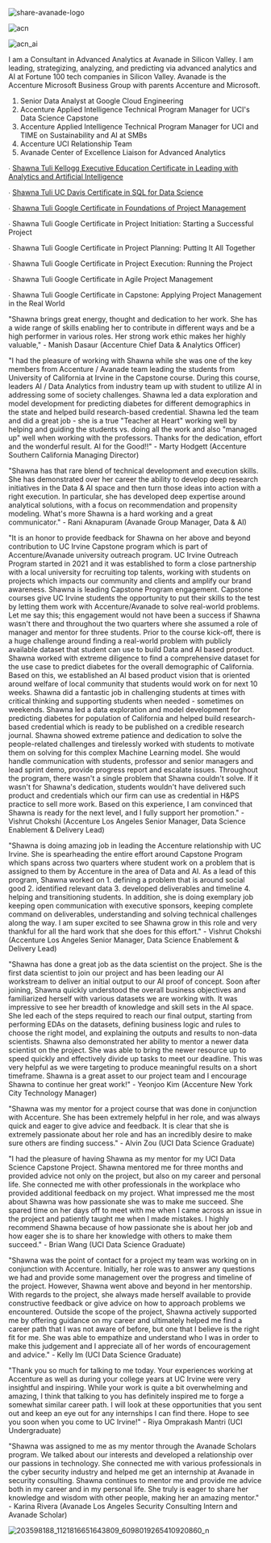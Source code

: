 ![share-avanade-logo](https://user-images.githubusercontent.com/19508013/165650731-5b466aff-f2f9-4f61-94be-dd4294929951.jpg)

![acn](https://user-images.githubusercontent.com/19508013/171912894-f18aa54b-f9f8-4568-8ce8-2153b0b7db48.png)

![acn_ai](https://user-images.githubusercontent.com/19508013/171912919-7a3e012d-9daa-4758-9e2e-fbed1e74e58c.png)

I am a Consultant in Advanced Analytics at Avanade in Silicon Valley. I am leading, strategizing, analyzing, and predicting via advanced analytics and AI at Fortune 100 tech companies in Silicon Valley. Avanade is the Accenture Microsoft Business Group with parents Accenture and Microsoft.

1. Senior Data Analyst at Google Cloud Engineering
2. Accenture Applied Intelligence Technical Program Manager for UCI's Data Science Capstone
3. Accenture Applied Intelligence Technical Program Manager for UCI and TIME on Sustainability and AI at SMBs
4. Accenture UCI Relationship Team
5. Avanade Center of Excellence Liaison for Advanced Analytics

∙ [Shawna Tuli Kellogg Executive Education Certificate in Leading with Analytics and Artificial Intelligence](https://execedcertificate.kellogg.northwestern.edu/308a9e71-d504-4194-9c74-22667c48e450#gs.utv39r)

∙ [Shawna Tuli UC Davis Certificate in SQL for Data Science](https://www.coursera.org/account/accomplishments/verify/TG58RPJKTBB9?utm_source=link&utm_medium=certificate&utm_content=cert_image&utm_campaign=sharing_cta&utm_product=course)

∙ [Shawna Tuli Google Certificate in Foundations of Project Management](https://www.coursera.org/account/accomplishments/verify/2ELPWHCAP9FY)

∙ Shawna Tuli Google Certificate in Project Initiation: Starting a Successful Project

∙ Shawna Tuli Google Certificate in Project Planning: Putting It All Together

∙ Shawna Tuli Google Certificate in Project Execution: Running the Project

∙ Shawna Tuli Google Certificate in Agile Project Management

∙ Shawna Tuli Google Certificate in Capstone: Applying Project Management in the Real World

"Shawna brings great energy, thought and dedication to her work. She has a wide range of skills enabling her to contribute in different ways and be a high performer in various roles. Her strong work ethic makes her highly valuable," - Manish Dasaur (Accenture Chief Data & Analytics Officer)

"I had the pleasure of working with Shawna while she was one of the key members from Accenture / Avanade team leading the students from University of California at Irvine in the Capstone course. During this course, leaders AI / Data Analytics from industry team up with student to utilize AI in addressing some of society challenges. 
Shawna led a data exploration and model development for predicting diabetes for different demographics in the state and helped build research-based credential.
Shawna led the team and did a great job - she is a true "Teacher at Heart" working well by helping and guiding the students vs. doing all the work and also "managed up" well when working with the professors. 
Thanks for the dedication, effort and the wonderful result. AI for the Good!!" - Marty Hodgett (Accenture Southern California Managing Director)

"Shawna has that rare blend of technical development and execution skills. She has demonstrated over her career the ability to develop deep research initiatives in the Data & AI space and then turn those ideas into action with a right execution. In particular, she has developed deep expertise around analytical solutions, with a focus on recommendation and propensity modeling. What's more Shawna is a hard working and a great communicator." - Rani Aknapuram (Avanade Group Manager, Data & AI)

"It is an honor to provide feedback for Shawna on her above and beyond contribution to UC Irvine Capstone program which is part of Accenture/Avanade university outreach program. 
UC Irvine Outreach Program started in 2021 and it was established to form a close partnership with a local university for recruiting top talents, working with students on projects which impacts our community and clients and amplify our brand awareness. 
Shawna is leading Capstone Program engagement. Capstone courses give UC Irvine students the opportunity to put their skills to the test by letting them work with Accenture/Avanade to solve real-world problems. 
Let me say this; this engagement would not have been a success if Shawna wasn't there and throughout the two quarters where she assumed a role of manager and mentor for three students. 
Prior to the course kick-off, there is a huge challenge around finding a real-world problem with publicly available dataset that student can use to build Data and AI based product. Shawna worked with extreme diligence to find a comprehensive dataset for the use case to predict diabetes for the overall demographic of California. Based on this, we established an AI based product vision that is oriented around welfare of local community that students would work on for next 10 weeks. 
Shawna did a fantastic job in challenging students at times with critical thinking and supporting students when needed - sometimes on weekends. Shawna led a data exploration and model development for predicting diabetes for population of California and helped build research-based credential which is ready to be published on a credible research journal.
Shawna showed extreme patience and dedication to solve the people-related challenges and tirelessly worked with students to motivate them on solving for this complex Machine Learning model. She would handle communication with students, professor and senior managers and lead sprint demo, provide progress report and escalate issues. Throughout the program, there wasn't a single problem that Shawna couldn't solve. If it wasn't for Shawna's dedication, students wouldn't have delivered such product and credentials which our firm can use as credential in H&PS practice to sell more work. Based on this experience, I am convinced that Shawna is ready for the next level, and I fully support her promotion." - Vishrut Chokshi (Accenture Los Angeles Senior Manager, Data Science Enablement & Delivery Lead)

"Shawna is doing amazing job in leading the Accenture relationship with UC Irvine. She is spearheading the entire effort around Capstone Program which spans across two quarters where student work on a problem that is assigned to them by Accenture in the area of Data and AI. As a lead of this program, Shawna worked on 1. defining a problem that is around social good 2. identified relevant data 3. developed deliverables and timeline 4. helping and transitioning students. In addition, she is doing exemplary job keeping open communication with executive sponsors, keeping complete command on deliverables, understanding and solving technical challenges along the way. I am super excited to see Shawna grow in this role and very thankful for all the hard work that she does for this effort." - Vishrut Chokshi (Accenture Los Angeles Senior Manager, Data Science Enablement & Delivery Lead)

"Shawna has done a great job as the data scientist on the project. She is the first data scientist to join our project and has been leading our AI workstream to deliver an initial output to our AI proof of concept.
Soon after joining, Shawna quickly understood the overall business objectives and familiarized herself with various datasets we are working with. It was impressive to see her breadth of knowledge and skill sets in the AI space. She led each of the steps required to reach our final output, starting from performing EDAs on the datasets, defining business logic and rules to choose the right model, and explaining the outputs and results to non-data scientists.
Shawna also demonstrated her ability to mentor a newer data scientist on the project. She was able to bring the newer resource up to speed quickly and effectively divide up tasks to meet our deadline. This was very helpful as we were targeting to produce meaningful results on a short timeframe. 
Shawna is a great asset to our project team and I encourage Shawna to continue her great work!" - Yeonjoo Kim (Accenture New York City Technology Manager)

"Shawna was my mentor for a project course that was done in conjunction with Accenture. She has been extremely helpful in her role, and was always quick and eager to give advice and feedback. It is clear that she is extremely passionate about her role and has an incredibly desire to make sure others are finding success." - Alvin Zou (UCI Data Science Graduate)

"I had the pleasure of having Shawna as my mentor for my UCI Data Science Capstone Project. Shawna mentored me for three months and provided advice not only on the project, but also on my career and personal life. She connected me with other professionals in the workplace who provided additional feedback on my project. What impressed me the most about Shawna was how passionate she was to make me succeed. She spared time on her days off to meet with me when I came across an issue in the project and patiently taught me when I made mistakes. I highly recommend Shawna because of how passionate she is about her job and how eager she is to share her knowledge with others to make them succeed." - Brian Wang (UCI Data Science Graduate)

"Shawna was the point of contact for a project my team was working on in conjunction with Accenture. Initially, her role was to answer any questions we had and provide some management over the progress and timeline of the project. However, Shawna went above and beyond in her mentorship. With regards to the project, she always made herself available to provide constructive feedback or give advice on how to approach problems we encountered. Outside the scope of the project, Shawna actively supported me by offering guidance on my career and ultimately helped me find a career path that I was not aware of before, but one that I believe is the right fit for me. She was able to empathize and understand who I was in order to make this judgement and I appreciate all of her words of encouragement and advice." - Kelly Im (UCI Data Science Graduate)

"Thank you so much for talking to me today. Your experiences working at Accenture as well as during your college years at UC Irvine were very insightful and inspiring. While your work is quite a bit overwhelming and amazing, I think that talking to you has definitely inspired me to forge a somewhat similar career path. I will look at these opportunities that you sent out and keep an eye out for any internships I can find there. Hope to see you soon when you come to UC Irvine!" - Riya Omprakash Mantri (UCI Undergraduate)

"Shawna was assigned to me as my mentor through the Avanade Scholars program. We talked about our interests and developed a relationship over our passions in technology. She connected me with various professionals in the cyber security industry and helped me get an internship at Avanade in security consulting. Shawna continues to mentor me and provide me advice both in my career and in my personal life. She truly is eager to share her knowledge and wisdom with other people, making her an amazing mentor." - Karina Rivera (Avanade Los Angeles Security Consulting Intern and Avanade Scholar)

![203598188_1121816651643809_6098019265410920860_n](https://user-images.githubusercontent.com/19508013/132880888-f6fcf3fd-0a60-4a29-a69f-5ba1dc354613.jpeg)
